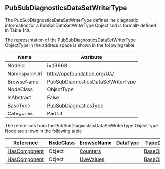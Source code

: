 <!-- objecttype -->
## PubSubDiagnosticsDataSetWriterType
The PubSubDiagnosticsDataSetWriterType defines the diagnostic information for a PubSubDataSetWriterType Object and is formally defined in Table 149.  
<!-- end of text -->
The representation of the PubSubDiagnosticsDataSetWriterType ObjectType in the address space is shown in the following table:  

|Name|Attribute|
|---|---|
|NodeId|i=19968|
|NamespaceUri|http://opcfoundation.org/UA/|
|BrowseName|PubSubDiagnosticsDataSetWriterType|
|NodeClass|ObjectType|
|IsAbstract|False|
|BaseType|[PubSubDiagnosticsType](../../../Part14/ObjectTypes/PubSubDiagnosticsType/readme.md)|
|Categories|Part14|

The references from the PubSubDiagnosticsDataSetWriterType ObjectType Node are shown in the following table:  

|Reference|NodeClass|BrowseName|DataType|TypeDefinition|ModellingRule|
|---|---|---|---|---|---|
|[HasComponent](../../../Part3/ReferenceTypes/HasComponent/readme.md)|Object|[Counters](#Counters)||[BaseObjectType](../../Part5/ObjectTypes/BaseObjectType/readme.md)|[Mandatory](../../Objects/Mandatory/readme.md)|
|[HasComponent](../../../Part3/ReferenceTypes/HasComponent/readme.md)|Object|[LiveValues](#LiveValues)||[BaseObjectType](../../Part5/ObjectTypes/BaseObjectType/readme.md)|[Mandatory](../../Objects/Mandatory/readme.md)|



